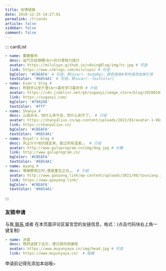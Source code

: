 ```yaml
---
title: 友情链接
date: 2019-12-25 14:27:01
permalink: /friends
article: false
sidebar: false
comment: false
---
```


<!-- 
普通卡片列表容器，可用于友情链接、项目推荐、古诗词展示等。
cardList 后面可跟随一个数字表示每行最多显示多少个，选值范围1~4，默认3。在小屏时会根据屏幕宽度减少每行显示数量。
-->
::: cardList
```yaml
- name: 麋鹿鲁哟
  desc: 运气交给锦鲤<br>你只管努力就行
  avatar: https://miluluyo.github.io/vdoingBlog/img/tx.jpg # 可选
  link: https://www.cnblogs.com/miluluyo/ # 可选
  bgColor: '#CBEAFA' # 可选，默认var(--bodyBg)。颜色值有#号时请添加单引号
  textColor: '#6854A1' # 可选，默认var(--textColor)
- name: Evan's blog # 
  desc: 积跬步以至千里<br>喜欢学习喜欢你 # 介绍
  avatar: https://cdn.jsdelivr.net/gh/xugaoyi/image_store/blog/20200103123203.jpg # 头像
  link: https://xugaoyi.com/
  bgColor: '#79A2D6'
  textColor: '#fff'
- name: Shanya # 
  desc: 山高水长，怕什么来不及，慌什么到不了。 # 介绍
  avatar: https://shanyaliux.cn/wp-content/uploads/2022/03/avatar-1-96x96.jpg # 头像
  link: https://shanyaliux.cn/
  bgColor: '#CBEAFA'
  textColor: '#6854A1'
- name: Royal's blog # 
  desc: 风尘仆仆地向我走来，胜过所有温柔。。 # 介绍
  avatar: http://www.guluprogram.cn/img/dog.jpg # 头像
  link: http://www.guluprogram.cn/
  bgColor: '#CBEAFA'
  textColor: '#6854A1'
- name: Ayang # 
  desc: 寒蝉黎明之时,便是重生之日。。 # 介绍
  avatar: http://www.gaoyang.link/wp-content/uploads/2021/08/touxiang.jpg # 头像
  link: https://www.gaoyang.link/
  bgColor: '#CBEAFA'
  textColor: '#6854A1'
```
:::

<!--[![Anurag's github stats](https://github-readme-stats.vercel.app/api?username=miluluyo)](https://github.com/anuraghazra/github-readme-stats)

![Anurag's github stats](https://github-readme-stats.vercel.app/api?username=miluluyo&show_icons=true)

![Anurag's github stats](https://github-readme-stats.vercel.app/api?username=miluluyo&hide=["contribs","prs"])
-->


### 友链申请

与我[ 联系 ](/about/#联系)或者 在本页面评论区留言您的友链信息，格式：(点击代码块右上角一键复制)


```yaml
- name: 沐雲
  desc: 既然选择了远方，便只顾风雨兼程
  avatar: https://www.muyunyaya.cn/img/head.jpg # 可选
  link: https://www.muyunyaya.cn/  # 链接
```

申请前记得先添加本站哦~ 
